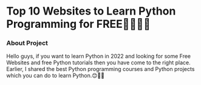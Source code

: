 # Top 10 Websites to Learn Python Programming for FREE👨‍💻👊🏼

 <h3>About Project</h3>
 
Hello guys, if you want to learn Python in 2022 and looking for some Free Websites and free Python tutorials then you have come to the right place. Earlier, I shared the best Python programming courses and Python projects which you can do to learn Python.😊👨‍💻
